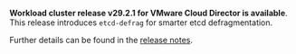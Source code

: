 **Workload cluster release v29.2.1 for VMware Cloud Director is available**. This release introduces `etcd-defrag` for smarter etcd defragmentation.

Further details can be found in the [release notes](https://docs.giantswarm.io/changes/workload-cluster-releases-cloud-director/releases/cloud-director-29.2.1).
